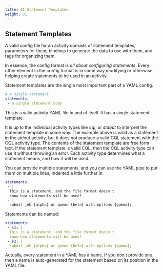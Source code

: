 ```yaml
---
title: 01 Statement Templates
weight: 01
---
```


## Statement Templates

A valid config file for an activity consists of statement templates, parameters for them, bindings to generate the data
to use with them, and tags for organizing them.

In essence, the config format is *all about configuring statements*. Every other element in the config format is in some
way modifying or otherwise helping create statements to be used in an activity.

Statement templates are the single most important part of a YAML config.

```yaml
# a single statement
statements:
 - a single statement body
```

This is a valid activity YAML file in and of itself. It has a single statement template.

It is up to the individual activity types like _cql_, or _stdout_ to interpret the statement template in some way. The
example above is valid as a statement in the stdout activity, but it does not produce a valid CQL statement with the CQL
activity type. The contents of the statement template are free form text. If the statement template is valid CQL, then
the CQL activity type can use it without throwing an error. Each activity type determines what a statement means, and
how it will be used.

You can provide multiple statements, and you can use the YAML pipe to put them on multiple lines, indented a little
further in:

```yaml
statements:
 - |
  This is a statement, and the file format doesn't
  know how statements will be used!
 - |
  submit job {alpha} on queue {beta} with options {gamma};
```

Statements can be named:

```yaml
statements:
 - s1: |
  This is a statement, and the file format doesn't
  know how statements will be used!
 - s2: |
  submit job {alpha} on queue {beta} with options {gamma};
```

Actually, every statement in a YAML has a name. If you don't provide one, then a name is auto-generated for the
statement based on its position in the YAML file.

